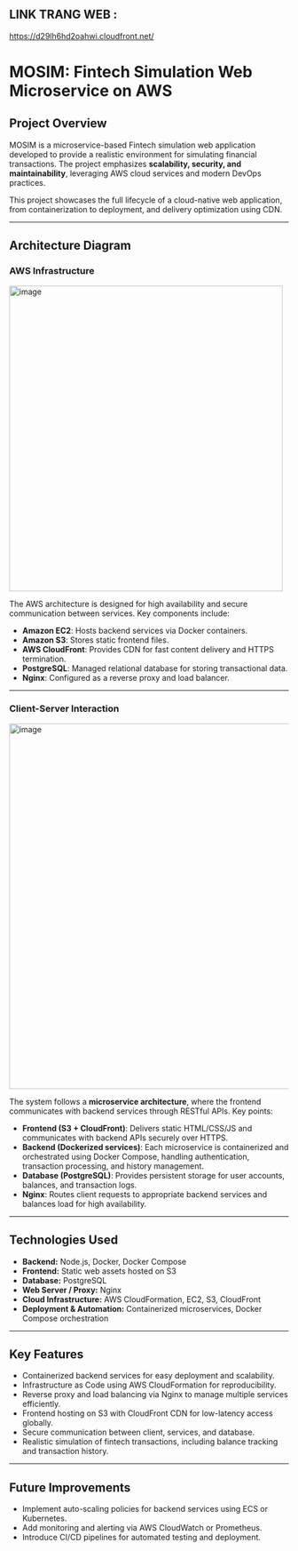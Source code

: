 ## LINK TRANG WEB :
https://d29lh6hd2oahwi.cloudfront.net/


# MOSIM: Fintech Simulation Web Microservice on AWS

## Project Overview
MOSIM is a microservice-based Fintech simulation web application developed to provide a realistic environment for simulating financial transactions. The project emphasizes **scalability, security, and maintainability**, leveraging AWS cloud services and modern DevOps practices.

This project showcases the full lifecycle of a cloud-native web application, from containerization to deployment, and delivery optimization using CDN.

---

## Architecture Diagram

### AWS Infrastructure
<img width="493" height="550" alt="image" src="https://github.com/user-attachments/assets/47996608-f2b0-4527-b2b3-859013b85d16" />




The AWS architecture is designed for high availability and secure communication between services. Key components include:
- **Amazon EC2**: Hosts backend services via Docker containers.
- **Amazon S3**: Stores static frontend files.
- **AWS CloudFront**: Provides CDN for fast content delivery and HTTPS termination.
- **PostgreSQL**: Managed relational database for storing transactional data.
- **Nginx**: Configured as a reverse proxy and load balancer.

---

### Client-Server Interaction
<img width="977" height="658" alt="image" src="https://github.com/user-attachments/assets/88e677de-c770-41cf-b1fc-13fc5c7ceefa" />


The system follows a **microservice architecture**, where the frontend communicates with backend services through RESTful APIs. Key points:
- **Frontend (S3 + CloudFront)**: Delivers static HTML/CSS/JS and communicates with backend APIs securely over HTTPS.
- **Backend (Dockerized services)**: Each microservice is containerized and orchestrated using Docker Compose, handling authentication, transaction processing, and history management.
- **Database (PostgreSQL)**: Provides persistent storage for user accounts, balances, and transaction logs.
- **Nginx**: Routes client requests to appropriate backend services and balances load for high availability.

---

## Technologies Used
- **Backend:** Node.js, Docker, Docker Compose
- **Frontend:** Static web assets hosted on S3
- **Database:** PostgreSQL
- **Web Server / Proxy:** Nginx
- **Cloud Infrastructure:** AWS CloudFormation, EC2, S3, CloudFront
- **Deployment & Automation:** Containerized microservices, Docker Compose orchestration

---

## Key Features
- Containerized backend services for easy deployment and scalability.
- Infrastructure as Code using AWS CloudFormation for reproducibility.
- Reverse proxy and load balancing via Nginx to manage multiple services efficiently.
- Frontend hosting on S3 with CloudFront CDN for low-latency access globally.
- Secure communication between client, services, and database.
- Realistic simulation of fintech transactions, including balance tracking and transaction history.

---

## Future Improvements
- Implement auto-scaling policies for backend services using ECS or Kubernetes.
- Add monitoring and alerting via AWS CloudWatch or Prometheus.
- Introduce CI/CD pipelines for automated testing and deployment.



